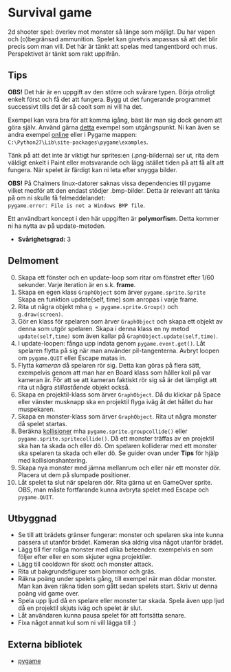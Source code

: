 # Survival game

2d shooter spel: överlev mot monster så länge som möjligt. Du har vapen och (o)begränsad ammunition. Spelet kan givetvis anpassas så att det blir precis som man vill. Det här är tänkt att spelas med tangentbord och mus. Perspektivet är tänkt som rakt uppifrån.

## Tips
**OBS!** Det här är en uppgift av den större och svårare typen. Börja otroligt enkelt först och få det att fungera. Bygg ut det fungerande programmet successivt tills det är så coolt som ni vill ha det.

Exempel kan vara bra för att komma igång, bäst lär man sig dock genom att göra själv. Använd gärna [detta](http://programarcadegames.com/index.php?chapter=introduction_to_sprites) exempel som utgångspunkt. Ni kan även se andra exempel [online](http://www.pygame.org/docs/tut/intro/intro.html) eller i Pygame mappen:  
`C:\Python27\Lib\site-packages\pygame\examples`.

Tänk på att det inte är viktigt hur sprites:en (.png-bilderna) ser ut, rita dem väldigt enkelt i Paint eller motsvarande och lägg istället tiden på att få allt att fungera. När spelet är färdigt kan ni leta efter snygga bilder.

**OBS!** På Chalmers linux-datorer saknas vissa dependencies till pygame vilket medför att den endast stödjer .bmp-bilder. Detta är relevant att tänka på om ni skulle få felmeddelandet:  
`pygame.error: File is not a Windows BMP file`.

Ett användbart koncept i den här uppgiften är **polymorfism**. Detta kommer ni ha nytta av på update-metoden.

- **Svårighetsgrad:** 3

## Delmoment

0. Skapa ett fönster och en update-loop som ritar om fönstret efter 1/60 sekunder. Varje iteration är en s.k. **frame**.
1. Skapa en egen klass `GraphObject` som ärver `pygame.sprite.Sprite` Skapa en funktion update(self, time) som anropas i varje frame.
2. Rita ut några objekt mha `g = pygame.sprite.Group()` och `g.draw(screen)`.
2. Gör en klass för spelaren som ärver `GraphObject` och skapa ett objekt av denna som utgör spelaren. Skapa i denna klass en ny metod `update(self,time)` som även kallar på `GraphObject.update(self,time)`.
3. I update-loopen: fånga upp indata genom `pygame.event.get()`. Låt spelaren flytta på sig när man använder pil-tangenterna. Avbryt loopen om `pygame.QUIT` eller Escape matas in.
3. Flytta *kameran* då spelaren rör sig. Detta kan göras på flera sätt, exempelvis genom att man har en Board klass som håller koll på var kameran är. För att se att kameran faktiskt rör sig så är det lämpligt att rita ut några *stillastående* objekt också.
4. Skapa en projektil-klass som ärver `GraphObject`. Då du klickar på Space eller vänster musknapp ska en projektil flyga iväg åt det hållet du har muspekaren.
4. Skapa en monster-klass som ärver `GraphObject`. Rita ut några monster då spelet startas.
5. Beräkna [kollisioner](http://www.pygame.org/docs/tut/SpriteIntro.html) mha `pygame.sprite.groupcollide()` eller `pygame.sprite.spritecollide()`. Då ett monster träffas av en projektil ska han ta skada och eller dö. Om spelaren kolliderar med ett monster ska spelaren ta skada och eller dö. Se guider ovan under **Tips** för hjälp med kollisionshantering.
6. Skapa nya monster med jämna mellanrum och eller när ett monster dör. Placera ut dem på slumpade positioner.
7. Låt spelet ta slut när spelaren dör. Rita gärna ut en GameOver sprite. OBS, man måste fortfarande kunna avbryta spelet med Escape och `pygame.QUIT`.

## Utbyggnad
- Se till att brädets gränser fungerar: monster och spelaren ska inte kunna passera ut utanför brädet. Kameran ska aldrig visa något utanför brädet.
- Lägg till fler roliga monster med olika beteenden: exempelvis en som följer efter eller en som skjuter egna projektiler.
- Lägg till cooldown för skott och monster attack.
- Rita ut bakgrundsfigurer som blommor och gräs.
- Räkna poäng under spelets gång, till exempel när man dödar monster. Man kan även räkna tiden som gått sedan spelets start. Skriv ut denna poäng vid game over.
- Spela upp ljud då en spelare eller monster tar skada. Spela även upp ljud då en projektil skjuts iväg och spelet är slut.
- Låt användaren kunna pausa spelet för att fortsätta senare.
- Fixa något annat kul som ni vill lägga till :)

## Externa bibliotek
- [pygame](http://www.pygame.org/download.shtml)
